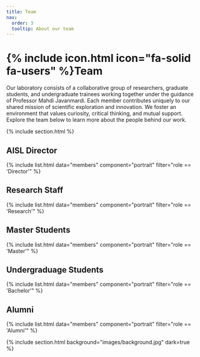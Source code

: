 ```yaml
---
title: Team
nav:
  order: 3
  tooltip: About our team
---
```


# {% include icon.html icon="fa-solid fa-users" %}Team

Our laboratory consists of a collaborative group of researchers, graduate students, and undergraduate trainees working together under the guidance of Professor Mahdi Javanmardi. Each member contributes uniquely to our shared mission of scientific exploration and innovation. We foster an environment that values curiosity, critical thinking, and mutual support.
Explore the team below to learn more about the people behind our work.

{% include section.html %}

## AISL Director
{% include list.html data="members" component="portrait" filter="role == 'Director'" %}

## Research Staff
{% include list.html data="members" component="portrait" filter="role == 'Research'" %}

## Master Students
{% include list.html data="members" component="portrait" filter="role == 'Master'" %}

## Undergraduage Students
{% include list.html data="members" component="portrait" filter="role == 'Bachelor'" %}

## Alumni
{% include list.html data="members" component="portrait" filter="role == 'Alumni'" %}

{% include section.html background="images/background.jpg" dark=true %}

<!-- Lorem ipsum dolor sit amet, consectetur adipiscing elit, sed do eiusmod tempor
incididunt ut labore et dolore magna aliqua. Ut enim ad minim veniam, quis
nostrud exercitation ullamco laboris nisi ut aliquip ex ea commodo consequat.

{% include section.html %}

{% capture content %}

{% include figure.html image="images/photo.jpg" %}
{% include figure.html image="images/photo.jpg" %}
{% include figure.html image="images/photo.jpg" %}

{% endcapture %}

{% include grid.html style="square" content=content %} -->